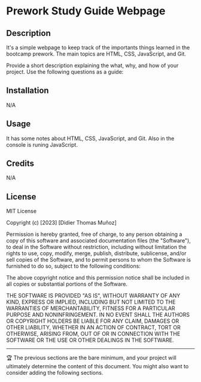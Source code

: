 # Prework Study Guide Webpage

## Description

It's a simple webpage to keep track of the importants things learned in the bootcamp prework.
The main topics are HTML, CSS, JavaScript, and Git.

Provide a short description explaining the what, why, and how of your project. Use the following questions as a guide:

## Installation

N/A

## Usage

It has some notes about HTML, CSS, JavaScript, and Git. Also in the console is runing JavaScript.

## Credits

N/A

## License

MIT License

Copyright (c) [2023] [Didier Thomas Muñoz]

Permission is hereby granted, free of charge, to any person obtaining a copy
of this software and associated documentation files (the "Software"), to deal
in the Software without restriction, including without limitation the rights
to use, copy, modify, merge, publish, distribute, sublicense, and/or sell
copies of the Software, and to permit persons to whom the Software is
furnished to do so, subject to the following conditions:

The above copyright notice and this permission notice shall be included in all
copies or substantial portions of the Software.

THE SOFTWARE IS PROVIDED "AS IS", WITHOUT WARRANTY OF ANY KIND, EXPRESS OR
IMPLIED, INCLUDING BUT NOT LIMITED TO THE WARRANTIES OF MERCHANTABILITY,
FITNESS FOR A PARTICULAR PURPOSE AND NONINFRINGEMENT. IN NO EVENT SHALL THE
AUTHORS OR COPYRIGHT HOLDERS BE LIABLE FOR ANY CLAIM, DAMAGES OR OTHER
LIABILITY, WHETHER IN AN ACTION OF CONTRACT, TORT OR OTHERWISE, ARISING FROM,
OUT OF OR IN CONNECTION WITH THE SOFTWARE OR THE USE OR OTHER DEALINGS IN THE
SOFTWARE.

---

🏆 The previous sections are the bare minimum, and your project will ultimately determine the content of this document. You might also want to consider adding the following sections.

